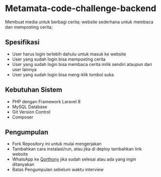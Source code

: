 # Metamata-code-challenge-backend

Membuat media untuk berbagi cerita; website sederhana untuk membaca dan memposting cerita;

## Spesifikasi
- User harus login terlebih dahulu untuk masuk ke website
- User yang sudah login bisa memposting cerita
- User yang sudah login bisa membaca cerita milik sendiri ataupun dari user lainnya
- User yang sudah login bisa meng-klik tombol suka

## Kebutuhan Sistem
- PHP dengan Framework Laravel 8
- MySQL Database
- Git Version Control
- Composer

## Pengumpulan
- Fork Repository ini untuk mulai mengerjakan
- Tambahkan cara instalasi/run, atau jika di deploy tambahkan link website
- WhatsApp ke [Qorthony](https://wa.me/08872402827) jika sudah selesai atau ada yang ingin ditanyakan
- Batas Pengumpulan sebelum waktu interview 
